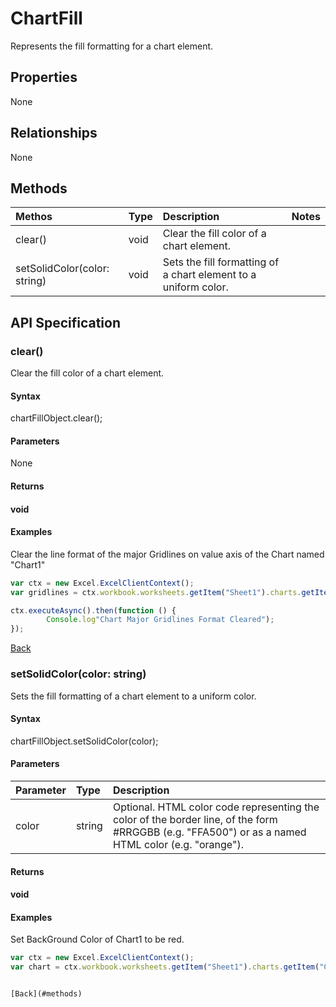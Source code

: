 # ChartFill

Represents the fill formatting for a chart element.

## Properties
None

## Relationships
None

## Methods
| Methos           | Type    |Description|Notes |
|:---------------|:--------|:----------|:-----|
|clear()|void|Clear the fill color of a chart element.||
|setSolidColor(color: string)|void|Sets the fill formatting of a chart element to a uniform color.||

## API Specification

### clear()
Clear the fill color of a chart element.

#### Syntax
chartFillObject.clear();

#### Parameters
None
#### Returns
#### void

#### Examples

Clear the line format of the major Gridlines on value axis of the Chart named "Chart1"

```js
var ctx = new Excel.ExcelClientContext();
var gridlines = ctx.workbook.worksheets.getItem("Sheet1").charts.getItem("Chart1").axes.valueaxis.majorGridlines;	

ctx.executeAsync().then(function () {
		Console.log"Chart Major Gridlines Format Cleared");
});
```

[Back](#methods)

### setSolidColor(color: string)
Sets the fill formatting of a chart element to a uniform color.

#### Syntax
chartFillObject.setSolidColor(color);

#### Parameters
| Parameter       | Type    |Description|
|:---------------|:--------|:----------|
|color|string|Optional. HTML color code representing the color of the border line, of the form #RRGGBB (e.g. "FFA500") or as a named HTML color (e.g. "orange").|
#### Returns
#### void

#### Examples

Set BackGround Color of Chart1 to be red.
```js
var ctx = new Excel.ExcelClientContext();
var chart = ctx.workbook.worksheets.getItem("Sheet1").charts.getItem("Chart1");	


[Back](#methods)

